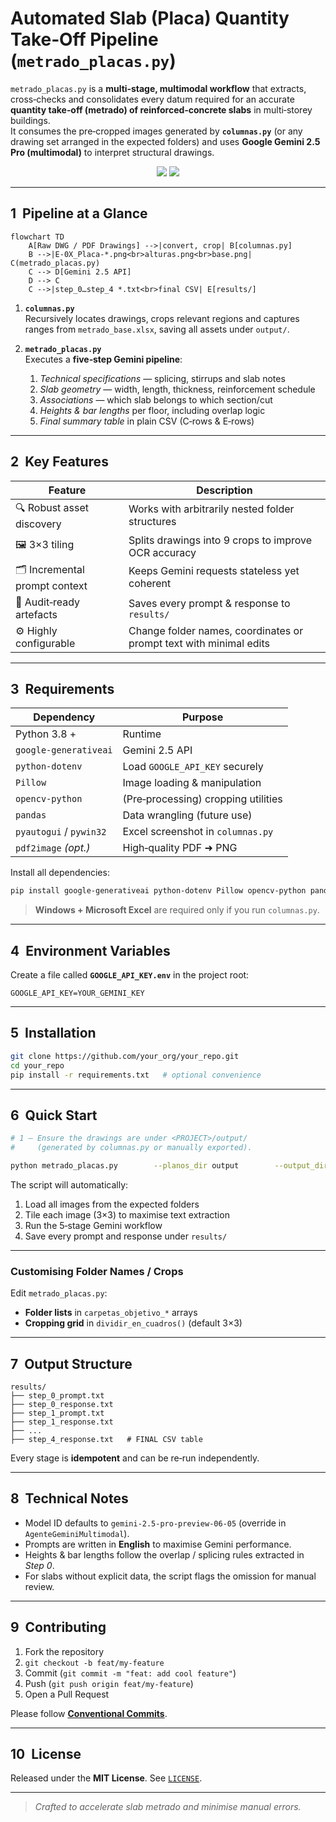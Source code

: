 
# Automated Slab (Placa) Quantity Take‑Off Pipeline (`metrado_placas.py`)

`metrado_placas.py` is a **multi‑stage, multimodal workflow** that extracts,
cross‑checks and consolidates every datum required for an accurate
**quantity take‑off (metrado) of reinforced‑concrete slabs** in multi‑storey
buildings.  
It consumes the pre‑cropped images generated by **`columnas.py`** (or any
drawing set arranged in the expected folders) and uses
**Google Gemini 2.5 Pro (multimodal)** to interpret structural drawings.

<p align="center">
  <img src="https://img.shields.io/badge/python-3.8%2B-blue" />
  <img src="https://img.shields.io/badge/AI-Gemini_2.5_Multimodal-critical" />
</p>

---

## 1&nbsp;&nbsp;Pipeline at a Glance

```mermaid
flowchart TD
    A[Raw DWG / PDF Drawings] -->|convert, crop| B[columnas.py]
    B -->|E‑0X_Placa‑*.png<br>alturas.png<br>base.png| C(metrado_placas.py)
    C --> D[Gemini 2.5 API]
    D --> C
    C -->|step_0…step_4 *.txt<br>final CSV| E[results/]
```

1. **`columnas.py`**  
   Recursively locates drawings, crops relevant regions and captures ranges
   from `metrado_base.xlsx`, saving all assets under `output/`.

2. **`metrado_placas.py`**  
   Executes a **five‑step Gemini pipeline**:
   1. *Technical specifications* — splicing, stirrups and slab notes  
   2. *Slab geometry* — width, length, thickness, reinforcement schedule  
   3. *Associations* — which slab belongs to which section/cut  
   4. *Heights & bar lengths* per floor, including overlap logic  
   5. *Final summary table* in plain CSV (C‑rows & E‑rows)

---

## 2&nbsp;&nbsp;Key Features

| Feature | Description |
|---------|-------------|
| 🔍 Robust asset discovery | Works with arbitrarily nested folder structures |
| 🖼️ 3×3 tiling | Splits drawings into 9 crops to improve OCR accuracy |
| 🗂️ Incremental prompt context | Keeps Gemini requests stateless yet coherent |
| 📑 Audit‑ready artefacts | Saves every prompt & response to `results/` |
| ⚙️ Highly configurable | Change folder names, coordinates or prompt text with minimal edits |

---

## 3&nbsp;&nbsp;Requirements

| Dependency | Purpose |
|------------|---------|
| Python 3.8 + | Runtime |
| `google‑generativeai` | Gemini 2.5 API |
| `python‑dotenv` | Load `GOOGLE_API_KEY` securely |
| `Pillow` | Image loading & manipulation |
| `opencv‑python` | (Pre‑processing) cropping utilities |
| `pandas` | Data wrangling (future use) |
| `pyautogui` / `pywin32` | Excel screenshot in `columnas.py` |
| `pdf2image` *(opt.)* | High‑quality PDF ➜ PNG |

Install all dependencies:

```bash
pip install google-generativeai python-dotenv Pillow opencv-python pandas pyautogui pywin32 pdf2image
```

> **Windows + Microsoft Excel** are required only if you run `columnas.py`.

---

## 4&nbsp;&nbsp;Environment Variables

Create a file called **`GOOGLE_API_KEY.env`** in the project root:

```
GOOGLE_API_KEY=YOUR_GEMINI_KEY
```

---

## 5&nbsp;&nbsp;Installation

```bash
git clone https://github.com/your_org/your_repo.git
cd your_repo
pip install -r requirements.txt   # optional convenience
```

---

## 6&nbsp;&nbsp;Quick Start

```bash
# 1 – Ensure the drawings are under <PROJECT>/output/
#     (generated by columnas.py or manually exported).

python metrado_placas.py        --planos_dir output        --output_dir results
```

The script will automatically:

1. Load all images from the expected folders  
2. Tile each image (3×3) to maximise text extraction  
3. Run the 5‑stage Gemini workflow  
4. Save every prompt and response under `results/`

---

### Customising Folder Names / Crops

Edit `metrado_placas.py`:

- **Folder lists** in `carpetas_objetivo_*` arrays  
- **Cropping grid** in `dividir_en_cuadros()` (default 3×3)

---

## 7&nbsp;&nbsp;Output Structure

```
results/
├── step_0_prompt.txt
├── step_0_response.txt
├── step_1_prompt.txt
├── step_1_response.txt
├── ...
├── step_4_response.txt   # FINAL CSV table
```

Every stage is **idempotent** and can be re‑run independently.

---

## 8&nbsp;&nbsp;Technical Notes

* Model ID defaults to `gemini-2.5-pro-preview-06-05`
  (override in `AgenteGeminiMultimodal`).  
* Prompts are written in **English** to maximise Gemini performance.  
* Heights & bar lengths follow the overlap / splicing rules extracted in *Step 0*.  
* For slabs without explicit data, the script flags the omission for manual review.

---

## 9&nbsp;&nbsp;Contributing

1. Fork the repository  
2. `git checkout -b feat/my-feature`  
3. Commit (`git commit -m "feat: add cool feature"`)  
4. Push (`git push origin feat/my-feature`)  
5. Open a Pull Request

Please follow **[Conventional Commits](https://www.conventionalcommits.org/)**.

---

## 10&nbsp;&nbsp;License

Released under the **MIT License**. See [`LICENSE`](LICENSE).

---

> *Crafted to accelerate slab metrado and minimise manual errors.*
